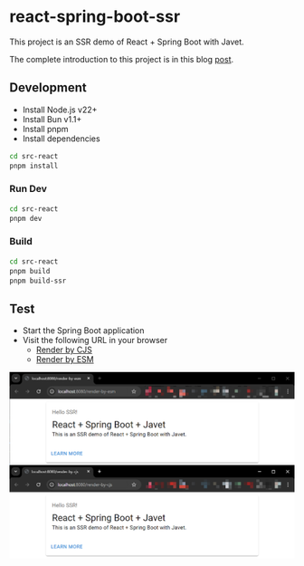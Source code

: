 # react-spring-boot-ssr

This project is an SSR demo of React + Spring Boot with Javet.

The complete introduction to this project is in this blog [post](https://blog.caoccao.com/ssr-react-spring-boot-with-javet-536282ff0edb).

## Development

* Install Node.js v22+
* Install Bun v1.1+
* Install pnpm
* Install dependencies

```bash
cd src-react
pnpm install
```

### Run Dev

```bash
cd src-react
pnpm dev
```

### Build

```bash
cd src-react
pnpm build
pnpm build-ssr
```

## Test

* Start the Spring Boot application
* Visit the following URL in your browser
  * [Render by CJS](http://localhost:8080/render-by-cjs)
  * [Render by ESM](http://localhost:8080/render-by-esm)

![SSR Preview](docs/images/ssr.preview.png)
